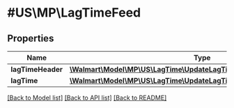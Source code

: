 # #US\MP\LagTimeFeed

## Properties

Name | Type | Description | Notes
------------ | ------------- | ------------- | -------------
**lagTimeHeader** | [**\Walmart\Model\MP\US\LagTime\UpdateLagTimeBulkRequestLagTimeHeader**](UpdateLagTimeBulkRequestLagTimeHeader.md) |  |
**lagTime** | [**\Walmart\Model\MP\US\LagTime\UpdateLagTimeBulkRequestLagTimeInner[]**](UpdateLagTimeBulkRequestLagTimeInner.md) |  | [optional]


[[Back to Model list]](../) [[Back to API list]](../../Api/US/MP) [[Back to README]](../../README.md)
